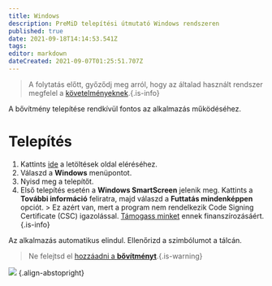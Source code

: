 ```yaml
---
title: Windows
description: PreMiD telepítési útmutató Windows rendszeren
published: true
date: 2021-09-18T14:14:53.541Z
tags:
editor: markdown
dateCreated: 2021-09-07T01:25:51.707Z
---
```


> A folytatás előtt, győződj meg arról, hogy az általad használt rendszer megfelel a [követelményeknek](/install/requirements).{.is-info}

A bővítmény telepítése rendkívül fontos az alkalmazás működéséhez.

# Telepítés
1. Kattints [ide](https://premid.app/downloads) a letöltések oldal eléréséhez.
2. Válaszd a **Windows** menüpontot.
3. Nyisd meg a telepítőt.
4. Első telepítés esetén a **Windows SmartScreen** jelenik meg. Kattints a **További információ** feliratra, majd válaszd a **Futtatás mindenképpen** opciót. > Ez azért van, mert a program nem rendelkezik Code Signing Certificate (CSC) igazolással. [Támogass minket](https://www.patreon.com/Timeraa) ennek finanszírozásáért.{.is-info}

Az alkalmazás automatikus elindul. Ellenőrizd a szimbólumot a tálcán.

> Ne felejtsd el [hozzáadni a **bővítményt**](/install).{.is-warning}

![](https://a.icons8.com/djxbtnYm/GBjHDS/svg.svg) {.align-abstopright}